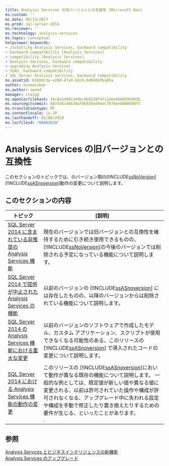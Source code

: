 ```yaml
---
title: Analysis Services の旧バージョンとの互換性 |Microsoft Docs
ms.custom: ''
ms.date: 06/13/2017
ms.prod: sql-server-2014
ms.reviewer: ''
ms.technology: analysis-services
ms.topic: conceptual
helpviewer_keywords:
- installing Analysis Services, backward compatibility
- backward compatibility [Analysis Services]
- compatibility [Analysis Services]
- Analysis Services, backward compatibility
- upgrading Analysis Services
- SSAS, backward compatibility
- SQL Server Analysis Services, backward compatibility
ms.assetid: 618b6c3a-e20d-47a9-b2c6-6d848dfba05a
author: minewiskan
ms.author: owend
manager: craigg
ms.openlocfilehash: 16c8a1d9023e0bcbb852974f11ebe4b89d36d93b
ms.sourcegitcommit: b87d36c46b39af8b929ad94ec707dee8800950f5
ms.translationtype: MT
ms.contentlocale: ja-JP
ms.lasthandoff: 02/08/2020
ms.locfileid: "66062639"
---
```

# <a name="analysis-services-backward-compatibility"></a>Analysis Services の旧バージョンとの互換性
  このセクションのトピックでは、のバージョン間の[!INCLUDE[ssNoVersion](../includes/ssnoversion-md.md)] [!INCLUDE[ssASnoversion](../includes/ssasnoversion-md.md)]動作の変更について説明します。  
  
## <a name="in-this-section"></a>このセクションの内容  
  
|トピック|[説明]|  
|------------|-----------------|  
|[SQL Server 2014 に含まれている非推奨の Analysis Services 機能](deprecated-analysis-services-features-in-sql-server-2014.md)|現在のバージョンでは旧バージョンとの互換性を維持するために引き続き使用できるものの、 [!INCLUDE[ssNoVersion](../includes/ssnoversion-md.md)]の今後のバージョンでは削除される予定になっている機能について説明します。|  
|[SQL Server 2014 で提供が中止された Analysis Services の機能](discontinued-analysis-services-functionality-in-sql-server-2014.md)|以前のバージョンの  [!INCLUDE[ssASnoversion](../includes/ssasnoversion-md.md)] には存在したものの、以降のバージョンからは削除されている機能について説明します。|  
|[SQL Server 2014 の Analysis Services 機能における重大な変更](breaking-changes-to-analysis-services-features-in-sql-server-2014.md)|以前のバージョンのソフトウェアで作成したモデル、カスタム アプリケーション、スクリプトが使用できなくなる可能性のある、このリリースの [!INCLUDE[ssASnoversion](../includes/ssasnoversion-md.md)] で導入されたコードの変更について説明します。|  
|[SQL Server 2014 における Analysis Services 機能の動作の変更](behavior-changes-to-analysis-services-features-in-sql-server-2014.md)|このリリースの [!INCLUDE[ssASnoversion](../includes/ssasnoversion-md.md)]において動作が異なる既存の機能について説明します。 一般的な例としては、既定値が新しい値や異なる値に変更される、以前は許可されていた操作や構成が許可されなくなる、アップグレード中に失われる設定や構成を手動で修正したり置き換えたりするための要件が生じる、といったことがあります。<br /> .|  
  
## <a name="see-also"></a>参照  
 [Analysis Services とビジネスインテリジェンスの新機能](what-s-new-in-analysis-services.md)   
 [Analysis Services のアップグレード](../database-engine/install-windows/upgrade-analysis-services.md)  
  
  
